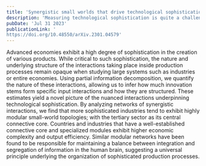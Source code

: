 ```yaml
---
title: 'Synergistic small worlds that drive technological sophistication'
description: 'Measuring technological sophistication is quite a challenging problem. In this project, we use the concept of synergistic information as an analogue to economic complementarity between inputs in a production process. Then, we adapt information-theory methods to provide a data-driven framework to measure how complementary are two inputs and to discover the networked structure behind technological sophistication.'
pubDate: 'Jul 31 2023'
publicationLink: ' 	
https://doi.org/10.48550/arXiv.2301.04579'
---
```


Advanced economies exhibit a high degree of sophistication in the creation of various products. While critical to such sophistication, the nature and underlying structure of the interactions taking place inside production processes remain opaque when studying large systems such as industries or entire economies. Using partial information decomposition, we quantify the nature of these interactions, allowing us to infer how much innovation stems form specific input interactions and how they are structured. These estimates yield a novel picture of the nuanced interactions underpinning technological sophistication. By analyzing networks of synergistic interactions, we find that more sophisticated industries tend to exhibit highly modular small-world topologies; with the tertiary sector as its central connective core. Countries and industries that have a well-established connective core and specialized modules exhibit higher economic complexity and output efficiency. Similar modular networks have been found to be responsible for maintaining a balance between integration and segregation of information in the human brain, suggesting a universal principle underlying the organization of sophisticated production processes.